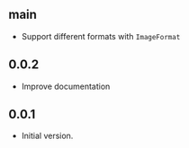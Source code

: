 ## main

- Support different formats with `ImageFormat`

## 0.0.2

- Improve documentation

## 0.0.1

- Initial version.
